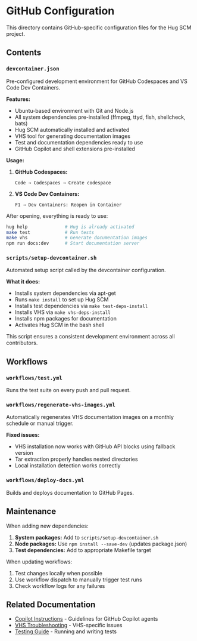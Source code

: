 # GitHub Configuration

This directory contains GitHub-specific configuration files for the Hug SCM project.

## Contents

### `devcontainer.json`

Pre-configured development environment for GitHub Codespaces and VS Code Dev Containers.

**Features:**
- Ubuntu-based environment with Git and Node.js
- All system dependencies pre-installed (ffmpeg, ttyd, fish, shellcheck, bats)
- Hug SCM automatically installed and activated
- VHS tool for generating documentation images
- Test and documentation dependencies ready to use
- GitHub Copilot and shell extensions pre-installed

**Usage:**

1. **GitHub Codespaces:**
   ```
   Code → Codespaces → Create codespace
   ```

2. **VS Code Dev Containers:**
   ```
   F1 → Dev Containers: Reopen in Container
   ```

After opening, everything is ready to use:
```bash
hug help              # Hug is already activated
make test             # Run tests
make vhs              # Generate documentation images
npm run docs:dev      # Start documentation server
```

### `scripts/setup-devcontainer.sh`

Automated setup script called by the devcontainer configuration.

**What it does:**
- Installs system dependencies via apt-get
- Runs `make install` to set up Hug SCM
- Installs test dependencies via `make test-deps-install`
- Installs VHS via `make vhs-deps-install`
- Installs npm packages for documentation
- Activates Hug SCM in the bash shell

This script ensures a consistent development environment across all contributors.

## Workflows

### `workflows/test.yml`

Runs the test suite on every push and pull request.

### `workflows/regenerate-vhs-images.yml`

Automatically regenerates VHS documentation images on a monthly schedule or manual trigger.

**Fixed issues:**
- VHS installation now works with GitHub API blocks using fallback version
- Tar extraction properly handles nested directories
- Local installation detection works correctly

### `workflows/deploy-docs.yml`

Builds and deploys documentation to GitHub Pages.

## Maintenance

When adding new dependencies:

1. **System packages:** Add to `scripts/setup-devcontainer.sh`
2. **Node packages:** Use `npm install --save-dev` (updates package.json)
3. **Test dependencies:** Add to appropriate Makefile target

When updating workflows:

1. Test changes locally when possible
2. Use workflow dispatch to manually trigger test runs
3. Check workflow logs for any failures

## Related Documentation

- [Copilot Instructions](copilot-instructions.md) - Guidelines for GitHub Copilot agents
- [VHS Troubleshooting](../docs/screencasts/VHS_TROUBLESHOOTING.md) - VHS-specific issues
- [Testing Guide](../TESTING.md) - Running and writing tests
